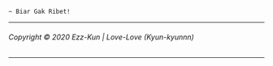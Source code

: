 ```
~ Biar Gak Ribet!
```



----------


###### Copyright © 2020 Ezz-Kun | Love-Love (Kyun-kyunnn)
----------
